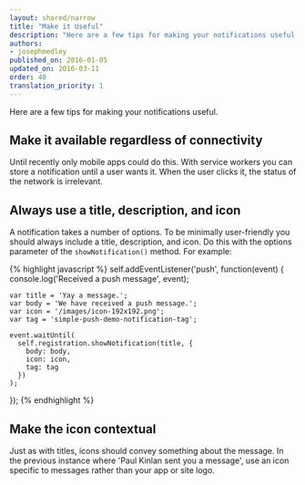 ```yaml
---
layout: shared/narrow
title: "Make it Useful"
description: "Here are a few tips for making your notifications useful."
authors:
- josephmedley
published_on: 2016-01-05
updated_on: 2016-03-11
order: 40
translation_priority: 1
---
```


<p class="intro">
  Here are a few tips for making your notifications useful.
</p>

## Make it available regardless of connectivity

Until recently only mobile apps could do this. With service workers you can store a notification until a user wants it. When the user clicks it, the status of the network is irrelevant. 

## Always use a title, description, and icon

A notification takes a number of options. To be minimally user-friendly you
should always include a title, description, and icon. Do this with the options
parameter of the `showNotification()` method. For example:

{% highlight javascript %} 
  self.addEventListener('push', function(event) {
    console.log('Received a push message', event);

    var title = 'Yay a message.';
    var body = 'We have received a push message.';
    var icon = '/images/icon-192x192.png';
    var tag = 'simple-push-demo-notification-tag';

    event.waitUntil(
      self.registration.showNotification(title, {
        body: body,
        icon: icon,
        tag: tag
      })
    );
  });
{% endhighlight %}

## Make the icon contextual

Just as with titles, icons should convey something about the message. In the
previous instance where 'Paul Kinlan sent you a message', use an
icon specific to messages rather than your app or site logo.

